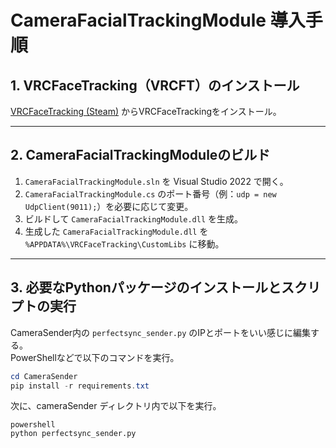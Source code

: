 # CameraFacialTrackingModule 導入手順

## 1. VRCFaceTracking（VRCFT）のインストール

[VRCFaceTracking (Steam)](https://store.steampowered.com/app/3329480/VRCFaceTracking/?l=japanese) からVRCFaceTrackingをインストール。

---

## 2. CameraFacialTrackingModuleのビルド

1. `CameraFacialTrackingModule.sln` を Visual Studio 2022 で開く。
2. `CameraFacialTrackingModule.cs` のポート番号（例：`udp = new UdpClient(9011);`）を必要に応じて変更。
3. ビルドして `CameraFacialTrackingModule.dll` を生成。
4. 生成した `CameraFacialTrackingModule.dll` を `%APPDATA%\VRCFaceTracking\CustomLibs` に移動。

---

## 3. 必要なPythonパッケージのインストールとスクリプトの実行

CameraSender内の `perfectsync_sender.py` のIPとポートをいい感じに編集する。  
PowerShellなどで以下のコマンドを実行。

```powershell
cd CameraSender  
pip install -r requirements.txt
```

次に、cameraSender ディレクトリ内で以下を実行。

```
powershell
python perfectsync_sender.py
```